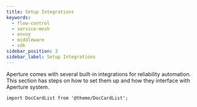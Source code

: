```yaml
---
title: Setup Integrations
keywords:
  - flow-control
  - service-mesh
  - envoy
  - middleware
  - sdk
sidebar_position: 3
sidebar_label: Setup Integrations
---
```


Aperture comes with several built-in integrations for reliability automation.
This section has steps on how to set them up and how they interface with
Aperture system.

```mdx-code-block
import DocCardList from '@theme/DocCardList';
```

<DocCardList />
